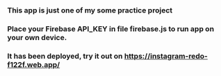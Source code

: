 ### This app is just one of my some practice project
### Place your Firebase API_KEY in file firebase.js to run app on your own device. 
### It has been deployed, try it out on https://instagram-redo-f122f.web.app/
